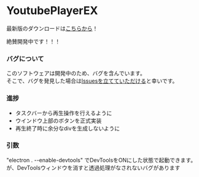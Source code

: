 # YoutubePlayerEX
最新版のダウンロードは[こちらから](https://ytplayer-ex.herokuapp.com/)！

絶賛開発中です！！！
### バグについて
このソフトウェアは開発中のため、バグを含んでいます。  
そこで、バグを発見した場合は[Issuesを立てていただける](https://github.com/hideki0403/YoutubePlayerEX/issues)と幸いです。
### 進捗
- タスクバーから再生操作を行えるように  
- ウインドウ上部のボタンを正式実装  
- 再生終了時に余分なdivを生成しないように
### 引数
"electron . --enable-devtools" でDevToolsをONにした状態で起動できます。が、DevToolsウィンドウを消すと透過処理がなされないバグがあります
